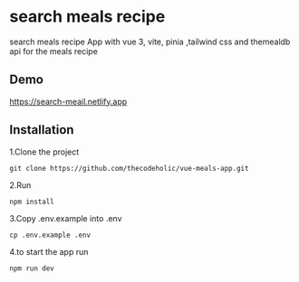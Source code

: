# search meals recipe

search meals recipe App with vue 3, vite, pinia ,tailwind css and themealdb api for the meals recipe

## Demo

https://search-meail.netlify.app

## Installation

1.Clone the project

    git clone https://github.com/thecodeholic/vue-meals-app.git

2.Run

    npm install

3.Copy .env.example into .env

    cp .env.example .env

4.to start the app run

    npm run dev
